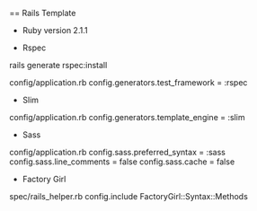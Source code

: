 == Rails Template

* Ruby version
2.1.1

* Rspec

rails generate rspec:install

config/application.rb
 config.generators.test_framework  = :rspec

* Slim

config/application.rb
  config.generators.template_engine = :slim

* Sass

config/application.rb
  config.sass.preferred_syntax      = :sass
  config.sass.line_comments         = false
  config.sass.cache                 = false

* Factory Girl

spec/rails_helper.rb
  config.include FactoryGirl::Syntax::Methods
